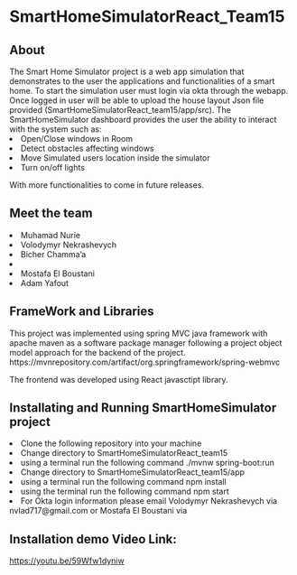 # SmartHomeSimulatorReact_Team15

<h2>About</h2>
The Smart Home Simulator project is a web app simulation that demonstrates to the user the applications and functionalities of a smart home.
To start the simulation user must login via okta through the webapp. Once logged in user will be able to upload the house layout Json file provided 
(SmartHomeSimulatorReact_team15/app/src). The SmartHomeSimulator dashboard provides the user the ability to interact with the system such as: 
<li> Open/Close windows in Room</li>
<li> Detect obstacles affecting windows </li>
<li> Move Simulated users location inside the simulator </li> 
<li> Turn on/off lights </li>

With more functionalities to come in future releases. 

<h2>Meet the team </h2>

 <li>Muhamad Nurie</li>
 <li>Volodymyr Nekrashevych</li> 
 <li>Bicher Chamma’a <li>
 <li>Mostafa El Boustani </li>
 <li>Adam Yafout </li>


<h2>FrameWork and Libraries </h2>
 This project was implemented using spring MVC java framework with apache maven as a software package manager following a project object model approach for the        backend of the project.
 https://mvnrepository.com/artifact/org.springframework/spring-webmvc

 The frontend was developed using React javasctipt library.

<h2>Installating and Running SmartHomeSimulator project</h2>

 <li>Clone the following repository into your machine</li>
 <li>Change directory to SmartHomeSimulatorReact_team15</li>
 <li>using a terminal run the following command ./mvnw spring-boot:run</li>
 <li>Change directory to SmartHomeSimulatorReact_team15/app</li>
 <li>using a terminal run the following command npm install</li>
 <li>using the terminal run the following command npm start</li>
 <li> For Okta login information please email Volodymyr Nekrashevych via nvlad717@gmail.com or Mostafa El Boustani via <m_elbous@encs.concordia.ca </li>



<h2> Installation demo Video Link:</h2>

https://youtu.be/59Wfw1dyniw
